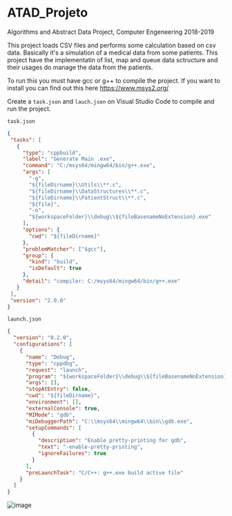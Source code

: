 # ATAD_Projeto
Algorithms and Abstract Data Project, Computer Engeneering 2018-2019
 
 This project loads CSV files and performs some calculation based on csv data. Basically it's a simulation of a medical data from some patients.
 This project have the implementatin of list, map and queue data sctructure and their usages do manage the data from the patients.
 
 To run this you must have gcc or g++ to compile the project. If you want to install you can find out this here https://www.msys2.org/
 
 Create a `task.json` and `lauch.json` on Visual Studio Code to compile and run the project.
 
 `task.json`
 ```json
{
  "tasks": [
    {
      "type": "cppbuild",
      "label": "Generate Main .exe",
      "command": "C:/msys64/mingw64/bin/g++.exe",
      "args": [
        "-g",
        "${fileDirname}\\Utils\\**.c",
        "${fileDirname}\\DataStructures\\**.c",
        "${fileDirname}\\PatientStruct\\**.c",
        "${file}",
        "-o",
        "${workspaceFolder}\\debug\\${fileBasenameNoExtension}.exe"
      ],
      "options": {
        "cwd": "${fileDirname}"
      },
      "problemMatcher": ["$gcc"],
      "group": {
        "kind": "build",
        "isDefault": true
      },
      "detail": "compiler: C:/msys64/mingw64/bin/g++.exe"
    }
  ],
  "version": "2.0.0"
}
```
`launch.json`
```json
{
  "version": "0.2.0",
  "configurations": [
    {
      "name": "Debug",
      "type": "cppdbg",
      "request": "launch",
      "program": "${workspaceFolder}\\debug\\${fileBasenameNoExtension}.exe",
      "args": [],
      "stopAtEntry": false,
      "cwd": "${fileDirname}",
      "environment": [],
      "externalConsole": true,
      "MIMode": "gdb",
      "miDebuggerPath": "C:\\msys64\\mingw64\\bin\\gdb.exe",
      "setupCommands": [
        {
          "description": "Enable pretty-printing for gdb",
          "text": "-enable-pretty-printing",
          "ignoreFailures": true
        }
      ],
      "preLaunchTask": "C/C++: g++.exe build active file"
    }
  ]
}
```
![image](https://user-images.githubusercontent.com/31209677/163683467-707a831a-bdd5-415b-b478-c33fecffb11a.png)
